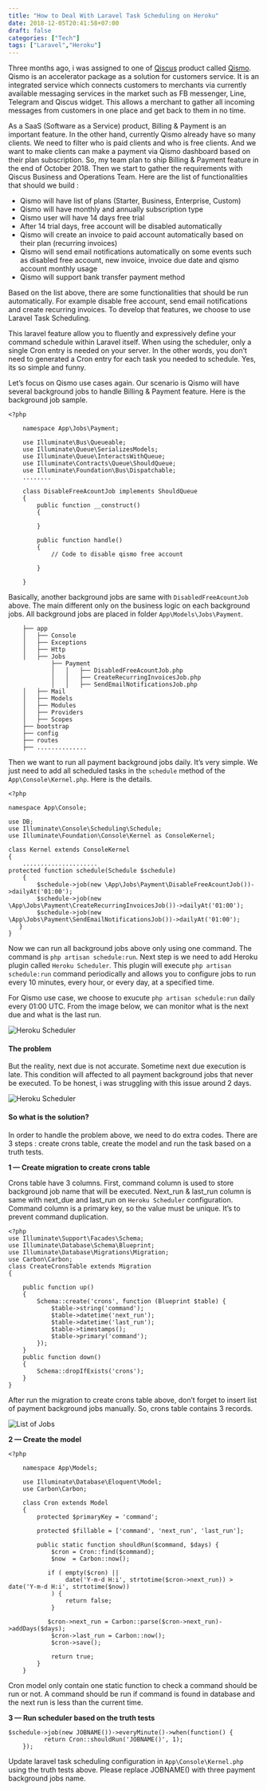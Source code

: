 ```yaml
---
title: "How to Deal With Laravel Task Scheduling on Heroku"
date: 2018-12-05T20:41:58+07:00
draft: false
categories: ["Tech"]
tags: ["Laravel","Heroku"]
---
```


Three months ago, i was assigned to one of [Qiscus](https://qiscus.com/) product
called [Qismo](https://qismo.qiscus.com/). Qismo is an accelerator package as a
solution for customers service. It is an integrated service which connects
customers to merchants via currently available messaging services in the market
such as FB messenger, Line, Telegram and Qiscus widget. This allows a merchant
to gather all incoming messages from customers in one place and get back to them
in no time.

As a SaaS (Software as a Service) product, Billing & Payment is an important
feature. In the other hand, currently Qismo already have so many clients. We
need to filter who is paid clients and who is free clients. And we want to make
clients can make a payment via Qismo dashboard based on their plan subscription.
So, my team plan to ship Billing & Payment feature in the end of October 2018.
Then we start to gather the requirements with Qiscus Business and Operations
Team. Here are the list of functionalities that should we build :

* Qismo will have list of plans (Starter, Business, Enterprise, Custom)
* Qismo will have monthly and annually subscription type
* Qismo user will have 14 days free trial
* After 14 trial days, free account will be disabled automatically
* Qismo will create an invoice to paid account automatically based on their plan
(recurring invoices)
* Qismo will send email notifications automatically on some events such as
disabled free account, new invoice, invoice due date and qismo account monthly
usage
* Qismo will support bank transfer payment method

Based on the list above, there are some functionalities that should be run
automatically. For example disable free account, send email notifications and
create recurring invoices. To develop that features, we choose to use Laravel
Task Scheduling.

This laravel feature allow you to fluently and expressively define your command
schedule within Laravel itself. When using the scheduler, only a single Cron
entry is needed on your server. In the other words, you don’t need to generated
a Cron entry for each task you needed to schedule. Yes, its so simple and funny.

Let’s focus on Qismo use cases again. Our scenario is Qismo will have several
background jobs to handle Billing & Payment feature. Here is the background job
sample.

```
<?php

    namespace App\Jobs\Payment;

    use Illuminate\Bus\Queueable;
    use Illuminate\Queue\SerializesModels;
    use Illuminate\Queue\InteractsWithQueue;
    use Illuminate\Contracts\Queue\ShouldQueue;
    use Illuminate\Foundation\Bus\Dispatchable;
    ........

    class DisableFreeAcountJob implements ShouldQueue
    {
        public function __construct()
        {
            
        }

        public function handle()
        {
            // Code to disable qismo free account

        }

    }
```

Basically, another background jobs are same with `DisabledFreeAcountJob` above.
The main different only on the business logic on each background jobs. All
background jobs are placed in folder `App\Models\Jobs\Payment`.

```
    ├── app
    │   ├── Console
    │   ├── Exceptions
    │   ├── Http
    │   ├── Jobs
            ├── Payment
            │   │   ├── DisabledFreeAcountJob.php
            │   │   ├── CreateRecurringInvoicesJob.php
            │   │   ├── SendEmailNotificationsJob.php
    │   ├── Mail
    │   ├── Models
    │   ├── Modules
    │   ├── Providers
    │   ├── Scopes
    ├── bootstrap
    ├── config
    ├── routes
    ├── ..............
```

Then we want to run all payment background jobs daily. It’s very simple. We just
need to add all scheduled tasks in the `schedule` method of the
`App\Console\Kernel.php`. Here is the details.

```
<?php

namespace App\Console;

use DB;
use Illuminate\Console\Scheduling\Schedule;
use Illuminate\Foundation\Console\Kernel as ConsoleKernel;

class Kernel extends ConsoleKernel
{
    .....................
protected function schedule(Schedule $schedule)
    {
        $schedule->job(new \App\Jobs\Payment\DisableFreeAcountJob())->dailyAt('01:00');
        $schedule->job(new \App\Jobs\Payment\CreateRecurringInvoicesJob())->dailyAt('01:00');
        $schedule->job(new \App\Jobs\Payment\SendEmailNotificationsJob())->dailyAt('01:00');
   }
}
```

Now we can run all background jobs above only using one command. The command is
`php artisan schedule:run`. Next step is we need to add Heroku plugin called
`Heroku Scheduler`. This plugin will execute `php artisan schedule:run` command
periodically and allows you to configure jobs to run every 10 minutes, every
hour, or every day, at a specified time.

For Qismo use case, we choose to exucute `php artisan schedule:run` daily every
01:00 UTC. From the image below, we can monitor what is the next due and what is
the last run.

![Heroku Scheduler](/img/heroku-scheduler-1.png)

#### The problem

But the reality, next due is not accurate. Sometime next due execution is late.
This condition will affected to all payment background jobs that never be
executed. To be honest, i was struggling with this issue around 2 days.

![Heroku Scheduler](/img/heroku-scheduler-2.png)


#### **So what is the solution?**

In order to handle the problem above, we need to do extra codes. There are 3
steps : create crons table, create the model and run the task based on a truth
tests.

**1 — Create migration to create crons table**

Crons table have 3 columns. First, command column is used to store background
job name that will be executed. Next_run & last_run column is same with next_due
and last_run on `Heroku Scheduler` configuration. Command column is a primary
key, so the value must be unique. It’s to prevent command duplication.
```
<?php
use Illuminate\Support\Facades\Schema;
use Illuminate\Database\Schema\Blueprint;
use Illuminate\Database\Migrations\Migration;
use Carbon\Carbon;
class CreateCronsTable extends Migration
{

    public function up()
    {
        Schema::create('crons', function (Blueprint $table) {
            $table->string('command');
            $table->datetime('next_run');
            $table->datetime('last_run');
            $table->timestamps();
            $table->primary('command');
        });
    }
    public function down()
    {
        Schema::dropIfExists('crons');
    }
}
```
After run the migration to create crons table above, don’t forget to insert list of payment background jobs manually. So, crons table contains 3 records.

![List of Jobs](/img/list-of-jobs.png)

**2 — Create the model**
```
<?php

    namespace App\Models;

    use Illuminate\Database\Eloquent\Model;
    use Carbon\Carbon;

    class Cron extends Model
    {
        protected $primaryKey = 'command';

        protected $fillable = ['command', 'next_run', 'last_run'];

        public static function shouldRun($command, $days) {
            $cron = Cron::find($command);
            $now  = Carbon::now();

           if ( empty($cron) ||
                date('Y-m-d H:i', strtotime($cron->next_run)) > date('Y-m-d H:i', strtotime($now))
            ) {
                return false;
            }

           $cron->next_run = Carbon::parse($cron->next_run)->addDays($days);
            $cron->last_run = Carbon::now();
            $cron->save();

            return true;
        }
    }
```

Cron model only contain one static function to check a command should be run or not. A command should be run if command is found in database and the next run is less than the current time.

**3 — Run scheduler based on the truth tests**

```
$schedule->job(new JOBNAME())->everyMinute()->when(function() {
          return Cron::shouldRun('JOBNAME()', 1);
    });
```
Update laravel task scheduling configuration in `App\Console\Kernel.php` using
the truth tests above. Please replace JOBNAME() with three payment background
jobs name.

